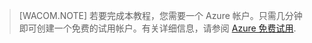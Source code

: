 <properties pageTitle="" title="" description="" documentationCenter="" services="" solutions="" authors="" writer="kathydav" editor="tysonn" manager="jeffreyg" />
<tags ms.service=""
    ms.date=""
    wacn.date="04/11/2015"
    />

> [WACOM.NOTE]
> 若要完成本教程，您需要一个 Azure 帐户。只需几分钟即可创建一个免费的试用帐户。有关详细信息，请参阅 [Azure 免费试用](http://www.windowsazure.com/zh-cn/pricing/free-trial).
<!--HONumber=41-->

